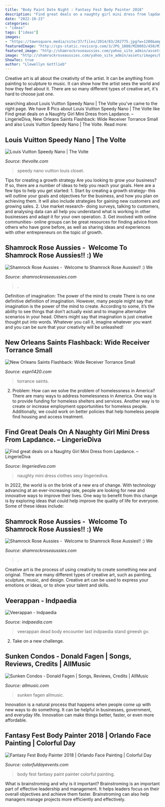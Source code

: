 ```yaml
---
title: "Body Paint Date Night : Fantasy Fest Body Painter 2018"
description: "Find great deals on a naughty girl mini dress from lapdance. – lingeriediva"
date: "2022-10-23"
categories:
- "ideas"
tags: ["ideas"]
images:
- "https://townsquare.media/site/37/files/2014/03/282775.jpg?w=1200&amp;h=0&amp;zc=1&amp;s=0&amp;a=t&amp;q=89"
featuredImage: "http://cps-static.rovicorp.com/3/JPG_1080/MI0003/450/MI0003450246.jpg?partner=allrovi.com"
featured_image: "http://shamrockroseaussies.com/yahoo_site_admin/assets/images/DSC_0756.10500148_std.jpg"
image: "http://shamrockroseaussies.com/yahoo_site_admin/assets/images/DSC_0756.10500148_std.jpg"
ShowToc: true
author: "Llewellyn Gottlieb"
---
```



Creative art is all about the creativity of the artist. It can be anything from painting to sculpture to music. It can show how the artist sees the world and how they feel about it. There are so many different types of creative art, it's hard to choose just one.

	

		
searching about Louis Vuitton Speedy Nano | The Volte you've came to the right page. We have 8 Pics about Louis Vuitton Speedy Nano | The Volte like Find great deals on a Naughty Girl Mini Dress from Lapdance. – LingerieDiva, New Orleans Saints Flashback: Wide Receiver Torrance Small and also Louis Vuitton Speedy Nano | The Volte. Read more:
		
    
## Louis Vuitton Speedy Nano | The Volte

<img loading=lazy src="https://d1a0e6hxhnwzl.cloudfront.net/instances/194/uploads/images/photo/image/210690/transformed_8df6a539-03a1-46f8-97cc-2903b728c23b.jpeg?v=1598596915" onerror="this.onerror=null;this.src='https://tse2.mm.bing.net/th?id=OIP.NF5S15uBgISTM3rFNYtcwwHaJ4&amp;pid=15.1';" alt="Louis Vuitton Speedy Nano | The Volte">

_Source: thevolte.com_

>speedy nano vuitton louis closet. 

	

Tips for creating a growth strategy
Are you looking to grow your business? If so, there are a number of ideas to help you reach your goals. Here are a few tips to help you get started: 1. Start by creating a growth strategy- this will outline your goals and objectives for the business, and how you plan on achieving them. It will also include strategies for gaining new customers and growing sales. 2. Use market research- doing surveys, talking to customers, and analysing data can all help you understand what is working in other businesses and adapt it for your own operation. 3. Get involved with online communities- online groups can be great resources for finding advice from others who have gone before, as well as sharing ideas and experiences with other entrepreneurs on the topic of growth. 
    
## Shamrock Rose Aussies - ﻿﻿﻿ Welcome To Shamrock Rose Aussies!! :) We

<img loading=lazy src="http://shamrockroseaussies.com/yahoo_site_admin/assets/images/DSC_0109.83222138_std.JPG" onerror="this.onerror=null;this.src='https://tse1.mm.bing.net/th?id=OIP.W-evMezPPmKY6a80GhmmbwHaE-&amp;pid=15.1';" alt="Shamrock Rose Aussies - ﻿﻿﻿ Welcome to Shamrock Rose Aussies!! :) We">

_Source: shamrockroseaussies.com_

>. 

	

Definition of imagination: The power of the mind to create
There is no one definitive definition of imagination. However, many people might say that imagination is the power of the mind to create. According to some, it’s the ability to see things that don’t actually exist and to imagine alternative scenarios in your head. Others might say that imagination is just creative thought put into words. Whatever you call it, imagine whatever you want and you can be sure that your creativity will be unleashed!

    
## New Orleans Saints Flashback: Wide Receiver Torrance Small

<img loading=lazy src="https://townsquare.media/site/37/files/2014/03/282775.jpg?w=1200&amp;h=0&amp;zc=1&amp;s=0&amp;a=t&amp;q=89" onerror="this.onerror=null;this.src='https://tse3.mm.bing.net/th?id=OIP.n1dN-RrPheR3dnc4gYxJYwHaLI&amp;pid=15.1';" alt="New Orleans Saints Flashback: Wide Receiver Torrance Small">

_Source: espn1420.com_

>torrance saints. 

	

2. Problem:
How can we solve the problem of homelessness in America?
There are many ways to address homelessness in America. One way is to provide funding for homeless shelters and services. Another way is to create or increase employment opportunities for homeless people. Additionally, we could work on better policies that help homeless people find housing and access treatment.

    
## Find Great Deals On A Naughty Girl Mini Dress From Lapdance. – LingerieDiva

<img loading=lazy src="http://cdn.shopify.com/s/files/1/2633/7324/products/1723244_461d767a-7b73-4082-a2f6-2d2c727bfb7a_grande.jpg?v=1548952891" onerror="this.onerror=null;this.src='https://tse2.mm.bing.net/th?id=OIP.JG0pVHiUNsE0B77FlqO0XAAAAA&amp;pid=15.1';" alt="Find great deals on a Naughty Girl Mini Dress from Lapdance. – LingerieDiva">

_Source: lingeriediva.com_

>naughty mini dress clothes sexy lingeriediva. 

	

In 2022, the world is on the brink of a new era of change. With technology advancing at an ever-increasing rate, people are looking for new and innovative ways to improve their lives. One way to benefit from this change is by exploring ideas that could help improve the quality of life for everyone. Some of these ideas include:

    
## Shamrock Rose Aussies - ﻿﻿﻿ Welcome To Shamrock Rose Aussies!! :) We

<img loading=lazy src="http://shamrockroseaussies.com/yahoo_site_admin/assets/images/DSC_0756.10500148_std.jpg" onerror="this.onerror=null;this.src='https://tse1.mm.bing.net/th?id=OIP.GbFGas-ayDWMUd_9vgedSwHaGO&amp;pid=15.1';" alt="Shamrock Rose Aussies - ﻿﻿﻿ Welcome to Shamrock Rose Aussies!! :) We">

_Source: shamrockroseaussies.com_

>. 

	

Creative art is the process of using creativity to create something new and original. There are many different types of creative art, such as painting, sculpture, music, and design. Creative art can be used to express your emotions or ideas, or to show your talent and skills.

    
## Veerappan - Indpaedia

<img loading=lazy src="http://indpaedia.com/ind/images/1/13/Veerappan&#039;s_dead_body_after_the_encounter_.jpg" onerror="this.onerror=null;this.src='https://tse4.mm.bing.net/th?id=OIP.qlpnhqAgUFNXVh0Lscoc5QHaE1&amp;pid=15.1';" alt="Veerappan - Indpaedia">

_Source: indpaedia.com_

>veerappan dead body encounter last indpaedia stand gireesh gv. 

	

2. Take on a new challenge.

    
## Sunken Condos - Donald Fagen | Songs, Reviews, Credits | AllMusic

<img loading=lazy src="http://cps-static.rovicorp.com/3/JPG_1080/MI0003/450/MI0003450246.jpg?partner=allrovi.com" onerror="this.onerror=null;this.src='https://tse2.mm.bing.net/th?id=OIP.D9oEdg_X-xZRdaT6axofAgHaHa&amp;pid=15.1';" alt="Sunken Condos - Donald Fagen | Songs, Reviews, Credits | AllMusic">

_Source: allmusic.com_

>sunken fagen allmusic. 

	

Innovation is a natural process that happens when people come up with new ways to do something. It can be helpful in businesses, government, and everyday life. Innovation can make things better, faster, or even more affordable.

    
## Fantasy Fest Body Painter 2018 | Orlando Face Painting | Colorful Day

<img loading=lazy src="https://colorfuldayevents.com/wp-content/florida-face-painter/fantasy-fest/fantasy-fest-body-painter-1.jpg" onerror="this.onerror=null;this.src='https://tse3.mm.bing.net/th?id=OIP.vd6f2qMNdN0yCrXb8oi27wAAAA&amp;pid=15.1';" alt="Fantasy Fest Body Painter 2018 | Orlando Face Painting | Colorful Day">

_Source: colorfuldayevents.com_

>body fest fantasy paint painter colorful painting. 

	

What is brainstroming and why is it important?
Brainstroming is an important part of effective leadership and management. It helps leaders focus on their overall objectives and achieve them faster. Brainstroming can also help managers manage projects more efficiently and effectively.

